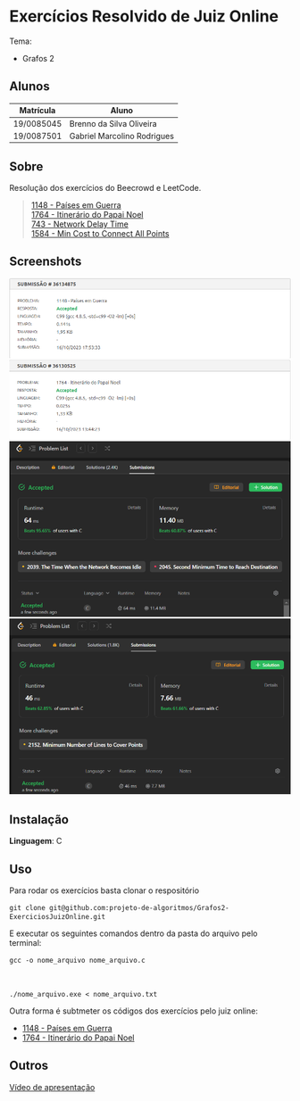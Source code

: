 # Exercícios Resolvido de Juiz Online

Tema:

- Grafos 2

## Alunos

| Matrícula  | Aluno                       |
| ---------- | --------------------------- |
| 19/0085045 | Brenno da Silva Oliveira    |
| 19/0087501 | Gabriel Marcolino Rodrigues |

## Sobre

Resolução dos exercícios do Beecrowd e LeetCode.

> [1148 - Países em Guerra](https://www.beecrowd.com.br/repository/UOJ_1148.html)<br>
> [1764 - Itinerário do Papai Noel](https://www.beecrowd.com.br/repository/UOJ_1764.html)<br>
> [743 - Network Delay Time](https://leetcode.com/problems/network-delay-time/description/)<br>
> [1584 - Min Cost to Connect All Points](https://leetcode.com/problems/min-cost-to-connect-all-points/description/)

## Screenshots

![1148 - Países em Guerra](1148/1148.png)
![1764 - Itinerário do Papai Noel](1764/1764.png)
![743 - Network Delay Time](743/743.PNG)
![1584 - Min Cost to Connect All Points](1584/1584.PNG)

## Instalação

**Linguagem**: C

## Uso

Para rodar os exercícios basta clonar o respositório 

    git clone git@github.com:projeto-de-algoritmos/Grafos2-ExerciciosJuizOnline.git 

E executar os seguintes comandos dentro da pasta do arquivo pelo terminal:

    gcc -o nome_arquivo nome_arquivo.c

<br>

    ./nome_arquivo.exe < nome_arquivo.txt

Outra forma é subtmeter os códigos dos exercícios pelo juiz online:

- [1148 - Países em Guerra](https://www.beecrowd.com.br/judge/pt/problems/view/1148)
- [1764 - Itinerário do Papai Noel](https://www.beecrowd.com.br/judge/pt/problems/view/1764)

## Outros

[Vídeo de apresentação]()
